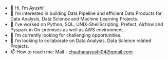 - 👋 Hi, I’m Ayushi!
- 👀 I’m interested in building Data Pipeline and efficient Data Products for Data Analysis, Data Science and Machine Learning Projects.
- 🌱 I've worked on Python, SQL, UNIX-ShellScripting, Prefect, Airflow and Pyspark in On-premises as well as AWS environment.
- 🌱 I’m currently looking for challenging opportunities.
- 💞️ I’m looking to collaborate on Data Analysis, Data Science related Projects.
- 📫 How to reach me: Mail - chauhanayushi04@gmail.com

<!---
Ayushi-Chauhan4/Ayushi-Chauhan4 is a ✨ special ✨ repository because its `README.md` (this file) appears on your GitHub profile.
You can click the Preview link to take a look at your changes.
--->
